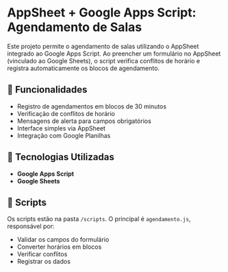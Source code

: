 # AppSheet + Google Apps Script: Agendamento de Salas

Este projeto permite o agendamento de salas utilizando o AppSheet integrado ao Google Apps Script.
Ao preencher um formulário no AppSheet (vinculado ao Google Sheets), o script verifica conflitos de horário e registra automaticamente os blocos de agendamento.

## 📌 Funcionalidades

- Registro de agendamentos em blocos de 30 minutos
- Verificação de conflitos de horário
- Mensagens de alerta para campos obrigatórios
- Interface simples via AppSheet
- Integração com Google Planilhas

## 🧠 Tecnologias Utilizadas

- **Google Apps Script**
- **Google Sheets**

## 📝 Scripts

Os scripts estão na pasta `/scripts`. O principal é `agendamento.js`, responsável por:

- Validar os campos do formulário
- Converter horários em blocos
- Verificar conflitos
- Registrar os dados



